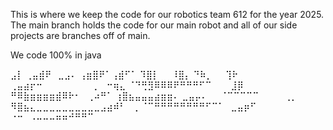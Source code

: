 This is where we keep the code for our robotics team 612 for the year 2025. 
The main branch holds the code for our main robot and all of our side projects are branches off of main.

We code 100% in java

⣠⡇
⢀⣤⣾⠟⠀⣀⣠⠄
⢠⣶⣿⠟⠁⢠⣾⠋⠁
⠹⣿⡇⠀⠀⠸⣿⡄
⠙⠷⡀⠀⠀⢹⠗
⢀⣤⣴⡖⠒⠀⠀⠀⠀⠀⠀⠀⠀⡀⠀⠒⢶⣄
⠈⠙⢛⣻⠿⠿⠿⠟⠛⠛⠛⠋⠉⠀⠀⠀⣸⡿
⠛⠿⣷⣶⣶⣶⣶⣾⠿⠗⠂⠀⢀⠴⠛⠁
⢰⣿⣦⣤⣤⣤⣴⣶⣶⠄
⣀⣤⡤⠄⠀⠀⠈⠉⠉⠉⠉⠉⠀⠀⠀⠀⢀⡀
⠻⣿⣦⣄⣀⣀⣀⣀⣀⣀⣀⣀⣀⣀⣠⣴⠾⠃⠀⢀
⠈⠉⠛⠛⠛⠛⠛⠛⠛⠛⠋⠉⠁⠀⣀⣤⡶⠋
⠐⠒⠀⠠⠤⠤⠤⠶⠶⠚⠛⠛⠉
